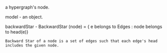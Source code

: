 a hypergraph's node.

model - an object.

backwardStar -
	BackwardStar (node) = { e belongs to Edges : node belongs to head(e)}
	
	Backward Star of a node is a set of edges such that each edge's head 
	includes the given node.


